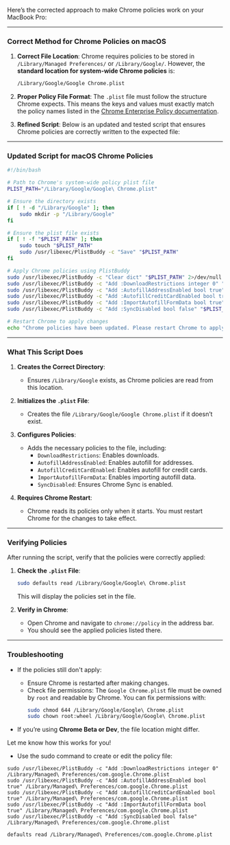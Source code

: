 
Here’s the corrected approach to make Chrome policies work on your MacBook Pro:

---

### Correct Method for Chrome Policies on macOS

1. **Correct File Location**:
   Chrome requires policies to be stored in `/Library/Managed Preferences/` or `/Library/Google/`. However, the **standard location for system-wide Chrome policies** is:

   ```bash
   /Library/Google/Google Chrome.plist
   ```

2. **Proper Policy File Format**:
   The `.plist` file must follow the structure Chrome expects. This means the keys and values must exactly match the policy names listed in the [Chrome Enterprise Policy documentation](https://chromeenterprise.google/policies/).

3. **Refined Script**:
   Below is an updated and tested script that ensures Chrome policies are correctly written to the expected file:

---

### Updated Script for macOS Chrome Policies
```bash
#!/bin/bash

# Path to Chrome's system-wide policy plist file
PLIST_PATH="/Library/Google/Google\ Chrome.plist"

# Ensure the directory exists
if [ ! -d "/Library/Google" ]; then
    sudo mkdir -p "/Library/Google"
fi

# Ensure the plist file exists
if [ ! -f "$PLIST_PATH" ]; then
    sudo touch "$PLIST_PATH"
    sudo /usr/libexec/PlistBuddy -c "Save" "$PLIST_PATH"
fi

# Apply Chrome policies using PlistBuddy
sudo /usr/libexec/PlistBuddy -c "Clear dict" "$PLIST_PATH" 2>/dev/null || true
sudo /usr/libexec/PlistBuddy -c "Add :DownloadRestrictions integer 0" "$PLIST_PATH"
sudo /usr/libexec/PlistBuddy -c "Add :AutofillAddressEnabled bool true" "$PLIST_PATH"
sudo /usr/libexec/PlistBuddy -c "Add :AutofillCreditCardEnabled bool true" "$PLIST_PATH"
sudo /usr/libexec/PlistBuddy -c "Add :ImportAutofillFormData bool true" "$PLIST_PATH"
sudo /usr/libexec/PlistBuddy -c "Add :SyncDisabled bool false" "$PLIST_PATH"

# Restart Chrome to apply changes
echo "Chrome policies have been updated. Please restart Chrome to apply the changes."
```

---

### What This Script Does
1. **Creates the Correct Directory**:
   - Ensures `/Library/Google` exists, as Chrome policies are read from this location.

2. **Initializes the `.plist` File**:
   - Creates the file `/Library/Google/Google Chrome.plist` if it doesn’t exist.

3. **Configures Policies**:
   - Adds the necessary policies to the file, including:
     - `DownloadRestrictions`: Enables downloads.
     - `AutofillAddressEnabled`: Enables autofill for addresses.
     - `AutofillCreditCardEnabled`: Enables autofill for credit cards.
     - `ImportAutofillFormData`: Enables importing autofill data.
     - `SyncDisabled`: Ensures Chrome Sync is enabled.

4. **Requires Chrome Restart**:
   - Chrome reads its policies only when it starts. You must restart Chrome for the changes to take effect.

---

### Verifying Policies
After running the script, verify that the policies were correctly applied:

1. **Check the `.plist` File**:
   ```bash
   sudo defaults read /Library/Google/Google\ Chrome.plist
   ```

   This will display the policies set in the file.

2. **Verify in Chrome**:
   - Open Chrome and navigate to `chrome://policy` in the address bar.
   - You should see the applied policies listed there.

---

### Troubleshooting
- If the policies still don't apply:
  - Ensure Chrome is restarted after making changes.
  - Check file permissions: The `Google Chrome.plist` file must be owned by `root` and readable by Chrome. You can fix permissions with:
    ```bash
    sudo chmod 644 /Library/Google/Google\ Chrome.plist
    sudo chown root:wheel /Library/Google/Google\ Chrome.plist
    ```

- If you’re using **Chrome Beta or Dev**, the file location might differ.

Let me know how this works for you!


- Use the sudo command to create or edit the policy file:
  
````
sudo /usr/libexec/PlistBuddy -c "Add :DownloadRestrictions integer 0" /Library/Managed\ Preferences/com.google.Chrome.plist
sudo /usr/libexec/PlistBuddy -c "Add :AutofillAddressEnabled bool true" /Library/Managed\ Preferences/com.google.Chrome.plist
sudo /usr/libexec/PlistBuddy -c "Add :AutofillCreditCardEnabled bool true" /Library/Managed\ Preferences/com.google.Chrome.plist
sudo /usr/libexec/PlistBuddy -c "Add :ImportAutofillFormData bool true" /Library/Managed\ Preferences/com.google.Chrome.plist
sudo /usr/libexec/PlistBuddy -c "Add :SyncDisabled bool false" /Library/Managed\ Preferences/com.google.Chrome.plist
````

````
defaults read /Library/Managed\ Preferences/com.google.Chrome.plist
````
